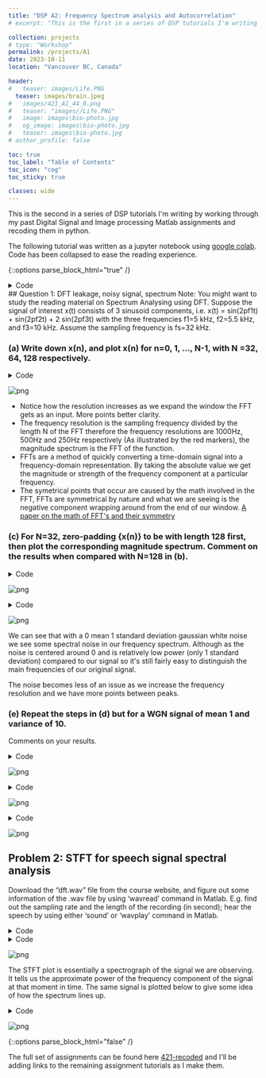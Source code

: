 ```yaml
---
title: "DSP A2: Frequency Spectrum analysis and Autocorrelation"
# excerpt: "This is the first in a series of DSP tutorials I'm writing by working through my past Digital Signal and Image processing course work and "

collection: projects
# type: "Workshop"
permalink: /projects/A1
date: 2023-10-11
location: "Vancouver BC, Canada"

header:
#   teaser: images/Life.PNG
  teaser: images/brain.jpeg
#   images/421_A1_44_0.png
#   teaser: "images//Life.PNG"
#   image: images\bio-photo.jpg
#   og_image: images\bio-photo.jpg
#   teaser: images\bio-photo.jpg
# author_profile: false

toc: true
toc_label: "Table of Contents"
toc_icon: "cog"
toc_sticky: true

classes: wide
---
```

This is the second in a series of DSP tutorials I'm writing by working through my past Digital Signal and Image processing Matlab assignments and recoding them in python.

The following tutorial was written as a jupyter notebook using [google colab](https://colab.research.google.com/). Code has been collapsed to ease the reading experience.

{::options parse_block_html="true" /}
<details><summary markdown="span">Code</summary>
```python
from google.colab import drive
drive.mount("/content/gdrive", force_remount=True)
```
    Mounted at /content/gdrive
    

```python
import numpy as np
import matplotlib.pyplot as plt
import math
```
</details>
## Question 1: DFT leakage, noisy signal, spectrum
Note: You might want to study the reading material on Spectrum Analysing using DFT.
Suppose the signal of interest x(t) consists of 3 sinusoid components, i.e.
x(t) = sin(2pf1t) + sin(2pf2t) + 2 sin(2pf3t) with the three frequencies f1=5 kHz, f2=5.5
kHz, and f3=10 kHz. Assume the sampling frequency is fs=32 kHz.


### (a) Write down x(n), and plot x(n) for n=0, 1, …, N-1, with N =32, 64, 128 respectively.


<details><summary markdown="span">Code</summary>
```python
# Define frequencies
f1 = 5000; f2 = 5500; f3 = 10000;
Fs = 32000;
# setting our sample times
ts = np.arange(0, 128*1/Fs, 1/Fs)
n = np.arange(0, 128, 1)

x_n = np.sin(2*np.pi*f1*ts) + np.sin(2*np.pi*f2*ts) + 2*np.sin(2*np.pi*f3*ts);

fig, ax = plt.subplots(3, 1, figsize=(10, 5), layout='constrained')
fig.suptitle('Signals')

ax[0].set_title('x(n) N=32', fontsize='medium')
ax[0].set_ylabel('y(n)')
ax[0].stem(n[0:32], x_n[0:32], basefmt = '')

ax[1].set_title('x(n) N=64', fontsize='medium')
ax[1].set_ylabel('y(n)')
ax[1].stem(n[0:64], x_n[0:64], basefmt = '')

ax[2].set_title('x(n) N=128', fontsize='medium')
ax[2].set_ylabel('y(n)')
ax[2].stem(n, x_n, basefmt = '')

plt.show()
```
</details>

![png](421_A2_files/421_A2_5_0.png)


### (b) What is the corresponding frequency resolution? For N=32, 64, and 128, plot the corresponding magnitude spectrums of {x(n)}.
Comment on the results.

<details><summary markdown="span">Code</summary>
```python
# setting out the ffts
y_n1 = np.abs(np.fft.fft(x_n[0:32]))
y_n2 = np.abs(np.fft.fft(x_n[0:64]))
y_n3 = np.abs(np.fft.fft(x_n))

# key step to make sure the frequencies of our FFT match up properly
f1 = n[0:32]*Fs/32
f2 = n[0:64]*Fs/64
f3 = n[0:128]*Fs/128

fig, ax = plt.subplots(3, 1, figsize=(10, 5), layout='constrained')
fig.suptitle('Signals')

ax[0].set_title('magnitude spectrum N = 32 ', fontsize='medium')
ax[0].set_ylabel('|{x(n)}|')
ax[0].set_xlabel('Frequency (Hz)')
ax[0].plot(f1, y_n1)
ax[0].plot(f1, np.zeros(32), '|r')

ax[1].set_title('magnitude spectrum N = 64', fontsize='medium')
ax[1].set_ylabel('|{x(n)}|')
ax[1].set_xlabel('Frequency (Hz)')
ax[1].plot(f2, y_n2)
ax[1].plot(f2, np.zeros(64), '|r')

ax[2].set_title('magnitude spectrum N = 128', fontsize='medium')
ax[2].set_ylabel('|{x(n)}|')
ax[2].set_xlabel('Frequency (Hz)')
ax[2].plot(f3, y_n3)
ax[2].plot(f3, np.zeros(128), '|r')

plt.show()
```
</details>

![png](421_A2_files/421_A2_7_0.png)


- Notice how the resolution increases as we expand the window the FFT gets as an input. More points better clarity.
-  The frequency resolution is the sampling frequency divided by the length N of the FFT therefore the frequency resolutions are 1000Hz, 500Hz and 250Hz respectively (As illustrated by the red markers), the magnitude spectrum is the FFT of the function. 
- FFTs are a method of quickly converting a time-domain signal into a frequency-domain representation. By taking the absolute value we get the magnitude or strength of the frequency component at a particular frequency.
- The symetrical points that occur are caused by the math involved in the FFT, FFTs are symmetrical by nature and what we are seeing is the negative component wrapping around from the end of our window.
[A paper on the math of FFT's and their symmetry](https://web.ece.ucsb.edu/Faculty/Rabiner/ece259/Reprints/144_FFT%20symmetry.pdf)


### (c) For N=32, zero-padding {x(n)} to be with length 128 first, then plot the corresponding magnitude spectrum. Comment on the results when compared with N=128 in (b).




<details><summary markdown="span">Code</summary>
```python
# setting out the ffts
y_n1 = np.abs(np.fft.fft(np.concatenate((x_n[0:32],np.zeros(96)))))
y_n3 = np.abs(np.fft.fft(x_n))

f3 = n[0:128]*Fs/128

fig, ax = plt.subplots(2, 1, figsize=(10, 3), layout='constrained')
fig.suptitle('Signals')

ax[0].set_title('Magnitude spectrum N = 32, zero padded to 128 ', fontsize='medium')
ax[0].set_ylabel('|{x(n)}|')
ax[0].set_xlabel('Frequency (kHz)')
ax[0].plot(f3, y_n1)
ax[0].plot(f3, np.zeros(128), '|r')

ax[1].set_title('Magnitude spectrum N = 128', fontsize='medium')
ax[1].set_ylabel('|{x(n)}|')
ax[1].set_xlabel('Frequency (kHz)')
ax[1].plot(f3, y_n3)
ax[1].plot(f3, np.zeros(128), '|r')

plt.show()
```
</details>

![png](421_A2_files/421_A2_10_0.png)


With zero padding we get an artificially higher resolution.

[zero padding extra reading](https://www.bitweenie.com/listings/fft-zero-padding/)

### (d) Study the effects of Gaussian white noise (WGN).
Generate a zero-mean white Gaussian noise sequence (use ‘randn’ in Matlab) with variance 1. For N=32, plot the noise sequence, the signal sequence of (a), and the result of adding the two signals.
Repeat (a) and (b) by using the above noisy signal.

<details><summary markdown="span">Code</summary>
```python
# Define frequencies
f1 = 5000; f2 = 5500; f3 = 10000;
Fs = 32000;
# setting our sample times
ts = np.arange(0, 128*1/Fs, 1/Fs)
n = np.arange(0, 128, 1)

noise = np.random.normal(0, 1, size=128)
x_n = np.sin(2*np.pi*f1*ts) + np.sin(2*np.pi*f2*ts) + 2*np.sin(2*np.pi*f3*ts);
noisy_x_n = x_n + noise

fig, ax = plt.subplots(3, 1, figsize=(10, 5), layout='constrained')
fig.suptitle('Signals')

ax[0].set_title('Gaussian noise 0 mean 1 std', fontsize='medium')
ax[0].set_ylabel('y(n)')
ax[0].stem(n[0:32], noise[0:32], 'r', basefmt = '')

ax[1].set_title('Original signal', fontsize='medium')
ax[1].set_ylabel('y(n)')
ax[1].stem(n[0:32], x_n[0:32], basefmt = '')

ax[2].set_title('Signal + Noise', fontsize='medium')
ax[2].set_ylabel('y(n)')
ax[2].stem(n[0:32], noisy_x_n[0:32], 'm', basefmt = '')

plt.show()


```
</details>

![png](421_A2_files/421_A2_14_0.png)


<details><summary markdown="span">Code</summary>
```python
fig, ax = plt.subplots(3, 1, figsize=(10, 5), layout='constrained')
fig.suptitle('Signals')

ax[0].set_title('Noisy x(n) N=32', fontsize='medium')
ax[0].set_ylabel('y(n)')
ax[0].stem(n[0:32], noisy_x_n[0:32], 'm', basefmt = '')

ax[1].set_title('Noisy x(n) N=64', fontsize='medium')
ax[1].set_ylabel('y(n)')
ax[1].stem(n[0:64], noisy_x_n[0:64], 'm', basefmt = '')

ax[2].set_title('Noisy x(n) N=128', fontsize='medium')
ax[2].set_ylabel('y(n)')
ax[2].stem(n, noisy_x_n, 'm', basefmt = '')

plt.show()
```
</details>

![png](421_A2_files/421_A2_15_0.png)


<details><summary markdown="span">Code</summary>
```python
# setting out the ffts
y_n1 = np.abs(np.fft.fft(noisy_x_n[0:32]))
y_n2 = np.abs(np.fft.fft(noisy_x_n[0:64]))
y_n3 = np.abs(np.fft.fft(noisy_x_n))

# key step to make sure the frequencies of our FFT match up properly
f1 = n[0:32]*Fs/32
f2 = n[0:64]*Fs/64
f3 = n[0:128]*Fs/128

fig, ax = plt.subplots(3, 1, figsize=(10, 5), layout='constrained')
fig.suptitle('Signals with 0 mean 1 std Gaussian noise')

ax[0].set_title('Magnitude spectrum N = 32 ', fontsize='medium')
ax[0].set_ylabel('|{x(n)}|')
ax[0].set_xlabel('Frequency (Hz)')
ax[0].plot(f1, y_n1)
ax[0].plot(f1, np.zeros(32), '|r')

ax[1].set_title('Magnitude spectrum N = 64', fontsize='medium')
ax[1].set_ylabel('|{x(n)}|')
ax[1].set_xlabel('Frequency (Hz)')
ax[1].plot(f2, y_n2)
ax[1].plot(f2, np.zeros(64), '|r')

ax[2].set_title('Magnitude spectrum N = 128', fontsize='medium')
ax[2].set_ylabel('|{x(n)}|')
ax[2].set_xlabel('Frequency (Hz)')
ax[2].plot(f3, y_n3)
ax[2].plot(f3, np.zeros(128), '|r')

plt.show()
```
</details>

![png](421_A2_files/421_A2_16_0.png)


We can see that with a 0 mean 1 standard deviation gaussian white noise we see some spectral noise in our frequency spectrum. Although as the noise is centered around 0 and is relatively low power (only 1 standard deviation) compared to our signal so it's still fairly easy to distinguish the main frequencies of our original signal.

The noise becomes less of an issue as we increase the frequency resolution and we have more points between peaks.

### (e) Repeat the steps in (d) but for a WGN signal of mean 1 and variance of 10.
Comments on your results.

<details><summary markdown="span">Code</summary>
```python
# Define frequencies
f1 = 5000; f2 = 5500; f3 = 10000;
Fs = 32000;
# setting our sample times
ts = np.arange(0, 128*1/Fs, 1/Fs)
n = np.arange(0, 128, 1)

noise = np.random.normal(1, 10, size=128)
x_n = np.sin(2*np.pi*f1*ts) + np.sin(2*np.pi*f2*ts) + 2*np.sin(2*np.pi*f3*ts);
noisy_x_n = x_n + noise

fig, ax = plt.subplots(3, 1, figsize=(10, 5), layout='constrained')
fig.suptitle('Signals')

ax[0].set_title('Gaussian noise 1 mean 10 std', fontsize='medium')
ax[0].set_ylabel('y(n)')
ax[0].stem(n[0:32], noise[0:32], 'r', basefmt = '')

ax[1].set_title('Original signal', fontsize='medium')
ax[1].set_ylabel('y(n)')
ax[1].stem(n[0:32], x_n[0:32], basefmt = '')

ax[2].set_title('Signal + Noise', fontsize='medium')
ax[2].set_ylabel('y(n)')
ax[2].stem(n[0:32], noisy_x_n[0:32], 'm', basefmt = '')

plt.show()


```
</details>

![png](421_A2_files/421_A2_19_0.png)


<details><summary markdown="span">Code</summary>
```python
fig, ax = plt.subplots(3, 1, figsize=(10, 5), layout='constrained')
fig.suptitle('Signals')

ax[0].set_title('Noisy x(n) N=32', fontsize='medium')
ax[0].set_ylabel('y(n)')
ax[0].stem(n[0:32], noisy_x_n[0:32], 'm', basefmt = '')

ax[1].set_title('Noisy x(n) N=64', fontsize='medium')
ax[1].set_ylabel('y(n)')
ax[1].stem(n[0:64], noisy_x_n[0:64], 'm', basefmt = '')

ax[2].set_title('Noisy x(n) N=128', fontsize='medium')
ax[2].set_ylabel('y(n)')
ax[2].stem(n, noisy_x_n, 'm', basefmt = '')

plt.show()
```
</details>

![png](421_A2_files/421_A2_20_0.png)


<details><summary markdown="span">Code</summary>
```python
# setting out the ffts
y_n1 = np.abs(np.fft.fft(noisy_x_n[0:32]))
y_n2 = np.abs(np.fft.fft(noisy_x_n[0:64]))
y_n3 = np.abs(np.fft.fft(noisy_x_n))

# key step to make sure the frequencies of our FFT match up properly
f1 = n[0:32]*Fs/32
f2 = n[0:64]*Fs/64
f3 = n[0:128]*Fs/128

fig, ax = plt.subplots(3, 1, figsize=(10, 5), layout='constrained')
fig.suptitle('Signals with 1 mean 10 std Gaussian noise')

ax[0].set_title('Magnitude spectrum N = 32 ', fontsize='medium')
ax[0].set_ylabel('|{x(n)}|')
ax[0].set_xlabel('Frequency (Hz)')
ax[0].plot(f1, y_n1)
ax[0].plot(f1, np.zeros(32), '|r')

ax[1].set_title('Magnitude spectrum N = 64', fontsize='medium')
ax[1].set_ylabel('|{x(n)}|')
ax[1].set_xlabel('Frequency (Hz)')
ax[1].plot(f2, y_n2)
ax[1].plot(f2, np.zeros(64), '|r')

ax[2].set_title('Magnitude spectrum N = 128', fontsize='medium')
ax[2].set_ylabel('|{x(n)}|')
ax[2].set_xlabel('Frequency (Hz)')
ax[2].plot(f3, y_n3)
ax[2].plot(f3, np.zeros(128), '|r')

plt.show()
```
</details>

![png](421_A2_files/421_A2_21_0.png)


Now that the average power of our noise is much higher it is much harder to distinguish our original signal from the noise. Even at a high resolution we have considerable noise because the average of our Gaussian noise is at 1 and our Gaussian noise is on average 10x stronger than our signal.

### (f) For the noisy signal as in (d) with N= 64 and 128, study the effects of different windows (e.g., Hamming, Hann and Blackman). Comments on your results.


So the main idea with windowing is that the math used for Fourier transforms assumes a function that goes to infinity where in practice we're using signals of finite lengths. Because of this we get a discontinuity at the end of our data sampling resulting in noise in our power spectrum calculations. To mitigate that we apply a window to our data which gives weight to our data depending on how close it is to the discontinuity.

That is why our Hann. Hamming, and Blackman windows appear to go to 0 at the start and end of the window and reach 1 at the center of the window. The plots below show how our data looks once we scale the samples by our windows.

<details><summary markdown="span">Code</summary>
```python
Hann = np.hanning(128)
Blackman = np.blackman(128)
Hamming = np.hamming(128)
# Define frequencies
f1 = 5000; f2 = 5500; f3 = 10000;
Fs = 32000;
# setting our sample times
ts = np.arange(0, 128*1/Fs, 1/Fs)
n = np.arange(0, 128, 1)
n = n[0:128]*Fs/128

noise = np.random.normal(0, 1, size=128)
x_n = np.sin(2*np.pi*f1*ts) + np.sin(2*np.pi*f2*ts) + 2*np.sin(2*np.pi*f3*ts);
noisy_x_n = x_n + noise

y_n1 = np.abs(np.fft.fft(noisy_x_n*Hann))
y_n2 = np.abs(np.fft.fft(noisy_x_n*Blackman))
y_n3 = np.abs(np.fft.fft(noisy_x_n*Hamming))


fig, ax = plt.subplots(3, 2, figsize=(12, 9), layout='constrained')
fig.suptitle('Signals for N = 128')

ax[0][0].set_title('noisy Signal with Hann Window', fontsize='medium')
ax[0][0].set_ylabel('y(n)')
ax[0][0].plot(noisy_x_n*Hann)
ax[0][0].plot(Hann)

ax[1][0].set_title('noisy Signal with Blackman Window', fontsize='medium')
ax[1][0].set_ylabel('y(n)')
ax[1][0].plot(noisy_x_n*Blackman)
ax[1][0].plot(Hann)

ax[2][0].set_title('noisy Signal with Hamming Window', fontsize='medium')
ax[2][0].set_ylabel('y(n)')
ax[2][0].plot(noisy_x_n*Hamming)
ax[2][0].plot(Hann)

ax[0][1].set_title('Magnitude spectrum Hann', fontsize='medium')
ax[0][1].set_ylabel('|{x(n)}|')
ax[0][1].set_xlabel('Frequency (Hz)')
ax[0][1].plot(n, y_n1)
ax[0][1].plot(n, np.zeros(128), '|r')

ax[1][1].set_title('Magnitude spectrum Blackman', fontsize='medium')
ax[1][1].set_ylabel('|{x(n)}|')
ax[1][1].set_xlabel('Frequency (Hz)')
ax[1][1].plot(n, y_n2)
ax[1][1].plot(n, np.zeros(128), '|r')

ax[2][1].set_title('Magnitude spectrum Hamming', fontsize='medium')
ax[2][1].set_ylabel('|{x(n)}|')
ax[2][1].set_xlabel('Frequency (Hz)')
ax[2][1].plot(n, y_n3)
ax[2][1].plot(n, np.zeros(128), '|r')

plt.show()
```
</details>

![png](421_A2_files/421_A2_25_0.png)


<details><summary markdown="span">Code</summary>
```python
# Define frequencies
f1 = 5000; f2 = 5500; f3 = 10000;
Fs = 32000;
# setting our sample times
ts = np.arange(0, 128*1/Fs, 1/Fs)
n = np.arange(0, 128, 1)
n1 = n[0:128]*Fs/128
n2 = n[0:64]*Fs/64

noise = np.random.normal(0, 1, size=128)
x_n = np.sin(2*np.pi*f1*ts) + np.sin(2*np.pi*f2*ts) + 2*np.sin(2*np.pi*f3*ts);
noisy_x_n = x_n + noise


y_n1 = np.abs(np.fft.fft(noisy_x_n*np.hanning(128)))
y_n2 = np.abs(np.fft.fft(noisy_x_n*np.blackman(128)))
y_n3 = np.abs(np.fft.fft(noisy_x_n*np.hamming(128)))

y_n4 = np.abs(np.fft.fft(noisy_x_n[0:64]*np.hanning(64)))
y_n5 = np.abs(np.fft.fft(noisy_x_n[0:64]*np.blackman(64)))
y_n6 = np.abs(np.fft.fft(noisy_x_n[0:64]*np.hamming(64)))

fig, ax = plt.subplots(2, 1, figsize=(12, 9), layout='constrained')
fig.suptitle('Signals for N = 128')

ax[0].set_title('Magnitude spectrums N=128', fontsize='medium')
ax[0].set_ylabel('|{x(n)}|')
ax[0].set_xlabel('Frequency (Hz)')
ax[0].plot(n1, y_n1, label= "Hann")
ax[0].plot(n1, y_n2, label= "Blackman")
ax[0].plot(n1, y_n3, label= "Hamming")
# ax[0].plot(n, np.zeros(128), '|r')
ax[0].legend()

ax[1].set_title('Magnitude spectrums N=64', fontsize='medium')
ax[1].set_ylabel('|{x(n)}|')
ax[1].set_xlabel('Frequency (Hz)')
ax[1].plot(n2, y_n4, label= "Hann")
ax[1].plot(n2, y_n5, label= "Blackman")
ax[1].plot(n2, y_n6, label= "Hamming")
# ax[1].plot(n[0:64], np.zeros(64), '|r')
ax[1].legend()
plt.show()
```
</details>

![png](421_A2_files/421_A2_26_0.png)


The 3 windows lead to very similar results in the frequency spectrum. Some notable differences between the 3 would be how the Blackman window has much smoother, rounded peaks and an overall lower magnitude than the other 2 windows. The Hamming window has very high sharp peaks and an overall higher magnitude. The Hann window is a nice inbetween.

<details><summary markdown="span">Code</summary>
```python
fig, ax = plt.subplots(1, 1, figsize=(6, 3), layout='constrained')
fig.suptitle('Windows')

ax.plot(Hann, label="Hann")
ax.plot(Blackman, label="Blackman")
ax.plot(Hamming, label="Hamming")
# ax.set_title("Windows")
ax.set_ylabel("Amplitude")
ax.set_xlabel("Sample")
ax.legend()

plt.show()
```
</details>

![png](421_A2_files/421_A2_28_0.png)


## Problem 2: STFT for speech signal spectral analysis
Download the “dft.wav” file from the course website, and figure out some information of the .wav file by using ‘wavread’ command in Matlab. E.g. find out the sampling rate and the length of the recording (in second); hear the speech by using either ‘sound’ or ‘wavplay’ command in Matlab.


<details><summary markdown="span">Code</summary>
```python
import scipy.io
import scipy.signal
import numpy.ma as ma

# Load MATLAB file
word_sample = scipy.io.loadmat('/content/gdrive/MyDrive/Colab Notebooks/Colab data/wordSample.mat')
Fs, data = scipy.io.wavfile.read('/content/gdrive/MyDrive/Colab Notebooks/Colab data/dft.wav')
# Python reads the data out as a 16 Bit integer instead of a 32-bit floating point so we need to normalize our data between 1 and -1 by dividing by 32768 (2^15)
data = data/32768

```
</details>
### (a) Demonstrate the time and frequency domain representations of the speech signals.
Download the data file ‘wordSample.mat’, which is part of the above speech data
with the same sampling rate, and load it into Matlab (e.g. load wordSample.mat).
Plot the data, plot the autocorrelation sequence.


<details><summary markdown="span">Code</summary>
```python
acor = np.correlate(data, data, 'full')

ts = np.arange(0, len(data)/Fs, 1/Fs)
```
</details>
<details><summary markdown="span">Code</summary>
```python
fig, ax = plt.subplots(4, 1, figsize=(15, 9), layout='constrained')
# fig.suptitle('Signals for N = 128')

ax[0].set_title('Dft.wav signal', fontsize='medium')
ax[0].set_xlabel('Time (s)')
ax[0].plot(ts, data)

ax[1].set_title('wordsample.mat data', fontsize='medium')
ax[1].set_xlabel('Samples')
ax[1].plot(word_sample['yy'])

ax[2].set_title('Autocorrelation Sequence Half', fontsize='medium')
ax[2].set_xlabel('Time (s)')
ax[2].plot(ts, acor[len(data)-1:])

ax[3].set_title('Full Autocorrelation Sequence', fontsize='medium')
ax[3].set_xlabel('Samples')
ax[3].plot(acor)
plt.show()


```
</details>

![png](421_A2_files/421_A2_33_0.png)


The autocorrelation sequence of a sound is symmetrical so when observing it we only really need to look at 1 half of it.
From what i understand we are able to use the autocorrelation sequence to derive pitch in sound. Since autocorrelation finds repeated patterns within a signal


Some useful links to describe why the autocorrelation of a sound signal is useful:
- [dsp stack exchange](https://dsp.stackexchange.com/questions/386/autocorrelation-in-audio-analysis)
- [autocorrelation tutorial](https://musicinformationretrieval.com/autocorrelation.html#:~:text=The%20autocorrelation%20is%20used%20to,pitch%20in%20a%20musical%20signal.)

### (b) Plot the STFT-based time-varying spectrum of the speech signal, using the data in ‘wordSample.mat’.
Make the window length (i.e. the length of each segment) to be 22.5 milliseconds (i.e. the window length N=Fs*22.5/1000).

<details><summary markdown="span">Code</summary>
```python
N = Fs*22.5/1000
f, t, Zxx = scipy.signal.stft(np.transpose(word_sample['yy']), Fs, nperseg=round(N), scaling='spectrum')
pc = plt.pcolormesh(t, f, np.abs(Zxx[0]), shading='gouraud', cmap='Spectral')
plt.title('STFT Magnitude')
plt.ylabel('Frequency [Hz]')
plt.xlabel('Time [sec]')
fig.colorbar(pc)

plt.show()
```
</details>

![png](421_A2_files/421_A2_36_0.png)


The STFT plot is essentially a spectrograph of the signal we are observing. It tells us the approximate power of the frequency component of the signal at that moment in time. The same signal is plotted below to give some idea of how the spectrum lines up.

<details><summary markdown="span">Code</summary>
```python

plt.title('wordsample.mat data', fontsize='medium')
plt.xlabel('Time [sec]')
plt.ylabel('Magnitude')
plt.plot(ts[0:len(word_sample['yy'])], word_sample['yy'])

```
</details>


![png](421_A2_files/421_A2_38_1.png)


# Appendix

<details><summary markdown="span">Code</summary>
```python
# Define frequencies
f1 = 5000; f2 = 5500; f3 = 10000;
Fs = 32000;
t = np.arange(0, 127*1/Fs, 0.05/Fs)
y = np.sin(2*np.pi*f1*t) + np.sin(2*np.pi*f2*t) + 2*np.sin(2*np.pi*f3*t);
y1 = np.sin(2*np.pi*f1*t);
y2 = np.sin(2*np.pi*f2*t);
y3 = 2*np.sin(2*np.pi*f3*t);


fig, ax = plt.subplots(2, 1, figsize=(10, 5), layout='constrained')
fig.suptitle('Signals')

# ax.set_title('x(n) N=128', fontsize='medium')
# ax.set_ylabel('y(n)')
ax[0].plot(t, y)

ax[1].plot(t, y1)
ax[1].plot(t, y2)
ax[1].plot(t, y3)



plt.show()
```
</details>

![png](421_A2_files/421_A2_40_0.png)



{::options parse_block_html="false" /}

The full set of assignments can be found here [421-recoded](https://github.com/amunwes/421-recoded/tree/main) and I'll be adding links to the remaining assignment tutorials as I make them.